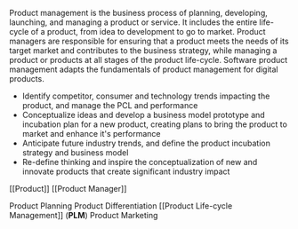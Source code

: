 Product management is the business process of planning, developing, launching, and managing a product or service. It includes the entire life-cycle of a product, from idea to development to go to market. Product managers are responsible for ensuring that a product meets the needs of its target market and contributes to the business strategy, while managing a product or products at all stages of the product life-cycle. Software product management adapts the fundamentals of product management for digital products.


- Identify competitor, consumer and technology trends impacting the product, and manage the PCL and performance
- Conceptualize ideas and develop a business model prototype and incubation plan for a new product, creating plans to bring the product to market and enhance it's performance
- Anticipate future industry trends, and define the product incubation strategy and business model
- Re-define thinking and inspire the conceptualization of new and innovate products that create significant industry impact



[[Product]]
[[Product Manager]]

Product Planning
Product Differentiation
[[Product Life-cycle Management]] (**PLM**)
Product Marketing
